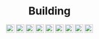 <div align="center">

# Building

<a href="https://maven.apache.org"><img src="https://img.shields.io/badge/Apache%20Maven-C71A36?style=flat&logo=Apache%20Maven&logoColor=white" height="22" alt="Maven"/></a>
<a href="https://tomcat.apache.org"><img src="https://img.shields.io/badge/apache%20tomcat-%23F8DC75.svg?style=flat&logo=apache-tomcat&logoColor=black" height="22" alt="Apache Tomcat"/></a>
<a href="https://ant.apache.org"><img src="https://img.shields.io/badge/Apache%20Ant-A81C7D?style=flat&logo=Apache%20Ant&logoColor=white" height="22" alt="VSCode"/></a>
<a href="https://gradle.org"><img src="https://img.shields.io/badge/Gradle-02303A.svg?style=flat&logo=Gradle&logoColor=white" height="22" alt="Gradle"/></a>
<a href="https://www.npmjs.com"><img src="https://img.shields.io/badge/NPM-%23000000.svg?style=flat&logo=npm&logoColor=white" height="22" alt="NPM"/></a>
<a href="https://yarnpkg.com"><img src="https://img.shields.io/badge/yarn-%232C8EBB.svg?style=flat&logo=yarn&logoColor=white" height="22" alt="Yarn"/></a>
<a href="https://gulpjs.com"><img src="https://img.shields.io/badge/Gulp-%23CF4647.svg?style=flat&logo=gulp&logoColor=white" height="22" alt="Gulp"/></a>
<a href="https://babeljs.io"><img src="https://img.shields.io/badge/Babel-F9DC3e?style=flat&logo=babel&logoColor=black" height="22" alt="BabelJS"/></a>
<a href="https://webpack.js.org"><img src="https://img.shields.io/badge/webpack-%238DD6F9.svg?style=flat&logo=webpack&logoColor=black" height="22" alt="Webpack"/></a>

</div>
